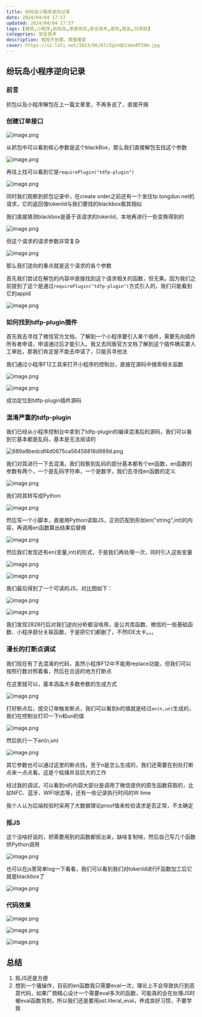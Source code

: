 ```yaml
---
title: 纷玩岛小程序逆向记录
date: 2024/04/04 17:57
updated: 2024/04/04 17:57
tags: [微信,小程序,纷玩岛,渗透测试,安全技术,逆向,爬虫,JS攻防]
categories: 安全技术
description: 我抢不到票，我很难受
cover: https://s2.loli.net/2023/06/07/Zq2nQOiVmxRT59H.jpg
---
```


## 纷玩岛小程序逆向记录

### 前言

抓包以及小程序解包在上一篇文章里，不再多说了，直接开搞

### 创建订单接口

![image.png](https://s2.loli.net/2024/04/04/aMIEdRylXCr5jDp.png)

从抓包中可以看到核心参数是这个blackBox，那么我们直接解包去找这个参数

![image.png](https://s2.loli.net/2024/04/04/gyEAev6mLNH2sz4.png)

再往上找可以看到它是`requirePlugin("tdfp-plugin")`

![image.png](https://s2.loli.net/2024/04/04/iFzGpnPsA7gUvt2.png)

同时我们观察到抓包记录中，在create order之前还有一个发往fp.tongdun.net的请求，它的返回值tokenId与我们要找的blackbox极其相似

我们直接猜测blackbox是基于该请求的tokenId，本地再进行一些变换得到的

![image.png](https://s2.loli.net/2024/04/04/6CIYUzTx5ApSQrF.png)

但这个请求的请求参数非常复杂

![image.png](https://s2.loli.net/2024/04/04/FpPZE2RO3XGtjgu.png)

那么我们逆向的重点就是这个请求的各个参数

首先我们尝试在解包的内容中直接找到这个请求相关的函数，但无果。因为我们之前提到了这个是通过`requirePlugin("tdfp-plugin")`方式引入的，我们只能看到它的appid

![image.png](https://s2.loli.net/2024/04/04/oWx1j3eOiAHZ9Pf.png)

### 如何找到tdfp-plugin插件

首先我去寻找了微信官方文档，了解到一个小程序要引入某个插件，需要先向插件所有者申请，申请通过后才能引入。我又去同盾官方文档了解到这个插件确实要人工审批，那我们肯定是不能去申请了，只能另寻他法

我们通过小程序F12工具来打开小程序的控制台，直接在源码中搜索相关函数

![image.png](https://s2.loli.net/2024/04/04/vL4Ow7RWazUqsVQ.png)

![image.png](https://s2.loli.net/2024/04/04/Veqd9sWIjy2HfUl.png)

成功定位到tdfp-plugin插件源码




### 混淆严重的tdfp-plugin

我们已经从小程序控制台中拿到了tdfp-plugin的编译混淆后的源码，我们可以看到它基本都是乱码，基本是无法阅读的

![689a9bedcdf4d0675ca56458818d989d.png](https://s2.loli.net/2024/04/04/WwMr48sbKFRnl1x.png)

我们对其进行一下去混淆。我们观察到乱码的部分基本都有个en函数，en函数的参数有两个，一个是乱码字符串，一个是数字，我们去寻找en函数的定义

![image.png](https://s2.loli.net/2024/04/04/dUNyjmnHOe8I2uQ.png)

我们将其转写成Python

![image.png](https://s2.loli.net/2024/04/04/xmOMs3DElibWc8S.png)

然后写一个小脚本，直接用Python读取JS，正则匹配到形如en("string",int)的内容，再调用en函数算出结果后替换

![image.png](https://s2.loli.net/2024/04/04/JAWk4Njq5K8g61S.png)

然后我们发现还有en(变量,int)的形式，于是我们再处理一次，同时引入这些变量

![image.png](https://s2.loli.net/2024/04/04/ZB2khanKUFGsEl4.png)

![image.png](https://s2.loli.net/2024/04/04/cqW96vjpNeoORbV.png)

我们最后得到了一个可读的JS，对比图如下：

![image.png](https://s2.loli.net/2024/04/04/xlGWtz8mIroDZPA.png)

![image.png](https://s2.loli.net/2024/04/04/rLyR9xoi1zuHpK6.png)

我们发现2828行后对我们逆向分析都没啥用，是公共库函数、微信的一些基础函数、小程序部分关联函数，于是把它们都删了，不然IDE太卡。。。


### 漫长的打断点调试

我们现在有了去混淆的代码，虽然小程序F12中不能用replace功能，但我们可以按照行数对照着看，然后在合适的地方打断点

在这里就可以，基本涵盖大多数参数的生成方式

![image.png](https://s2.loli.net/2024/04/06/DI4HPlFsnfmw6y9.png)

打好断点后，提交订单触发断点，我们可以看到b的值就是经过`an(n,un)`生成的，我们在控制台打印一下n和un的值

![image.png](https://s2.loli.net/2024/04/04/pvH6CK3MEtDVbui.png)

然后执行一下an(n,un)

![image.png](https://s2.loli.net/2024/04/04/mdDfVCYHXlWMe9u.png)

其它参数也可以通过这里的断点找，至于n是怎么生成的，我们还需要在别处打断点来一点点看，这是个枯燥并且巨大的工作

经过我的调试，可以看到n的内容大部分是调用了微信提供的原生函数获取的，比如NFC、蓝牙、WIFI状态等，还有一些记录执行时间的W time

我个人认为后端校验时采用了大数据理论proof值来检验请求是否正常，不太确定


### 抠JS

这个没啥好说的，把需要用到的函数都抠出来，缺啥复制啥，然后自己写几个函数供Python调用

![image.png](https://s2.loli.net/2024/04/04/tepwFdsaAchJfnK.png)

也可以在js里简单log一下看看，我们可以看到我们对tokenId进行F函数加工后它就是blackbox了

![image.png](https://s2.loli.net/2024/04/04/7LCltVgaSnRvzJN.png)

### 代码效果

![image.png](https://s2.loli.net/2024/04/04/GvRYn4deAjgcQ9V.png)

![image.png](https://s2.loli.net/2024/04/04/j548o6YNTbH7ldQ.png)

![image.png](https://s2.loli.net/2024/04/04/gqBu7WnGbNe6vEV.png)



## 总结

1. 抠JS还是方便
2. 想到一个骚操作，目前的en函数我只需要eval一次，理论上不会导致执行到恶意代码，如果厂商精心设计一个需要eval多次的函数，可能真的会在处理JS时被eval函数背刺，所以我们还是要用ast.literal_eval，养成良好习惯，不要学我